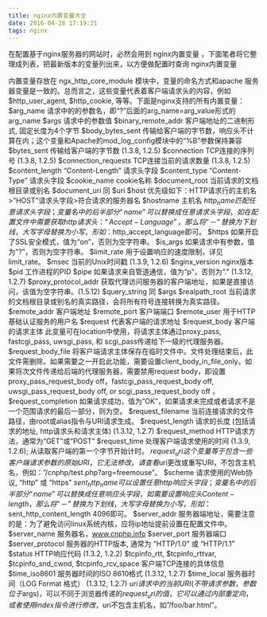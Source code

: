 ```yaml
---
title: nginx内置变量大全
date: 2016-04-28 17:19:21
tags: nginx
---
```

在配置基于nginx服务器的网站时，必然会用到 nginx内置变量 ，下面笔者将它整理成列表，把最新版本的变量列出来，以方便做配置时查询
nginx内置变量

内置变量存放在  ngx_http_core_module 模块中，变量的命名方式和apache 服务器变量是一致的。总而言之，这些变量代表着客户端请求头的内容，例如$http_user_agent, $http_cookie, 等等。下面是nginx支持的所有内置变量：
$arg_name
请求中的的参数名，即“?”后面的arg_name=arg_value形式的arg_name
$args
请求中的参数值
$binary_remote_addr
客户端地址的二进制形式, 固定长度为4个字节
$body_bytes_sent
传输给客户端的字节数，响应头不计算在内；这个变量和Apache的mod_log_config模块中的“%B”参数保持兼容
$bytes_sent
传输给客户端的字节数 (1.3.8, 1.2.5)
$connection
TCP连接的序列号 (1.3.8, 1.2.5)
$connection_requests
TCP连接当前的请求数量 (1.3.8, 1.2.5)
$content_length
“Content-Length” 请求头字段
$content_type
“Content-Type” 请求头字段
$cookie_name
cookie名称
$document_root
当前请求的文档根目录或别名
$document_uri
同 $uri
$host
优先级如下：HTTP请求行的主机名>”HOST”请求头字段>符合请求的服务器名
$hostname
主机名
$http_name
匹配任意请求头字段； 变量名中的后半部分“name”可以替换成任意请求头字段，如在配置文件中需要获取http请求头：“Accept-Language”，那么将“－”替换为下划线，大写字母替换为小写，形如：$http_accept_language即可。
$https
如果开启了SSL安全模式，值为“on”，否则为空字符串。
$is_args
如果请求中有参数，值为“?”，否则为空字符串。
$limit_rate
用于设置响应的速度限制，详见 limit_rate。
$msec
当前的Unix时间戳 (1.3.9, 1.2.6)
$nginx_version
nginx版本
$pid
工作进程的PID
$pipe
如果请求来自管道通信，值为“p”，否则为“.” (1.3.12, 1.2.7)
$proxy_protocol_addr
获取代理访问服务器的客户端地址，如果是直接访问，该值为空字符串。(1.5.12)
$query_string
同 $args
$realpath_root
当前请求的文档根目录或别名的真实路径，会将所有符号连接转换为真实路径。
$remote_addr
客户端地址
$remote_port
客户端端口
$remote_user
用于HTTP基础认证服务的用户名
$request
代表客户端的请求地址
$request_body
客户端的请求主体
此变量可在location中使用，将请求主体通过proxy_pass, fastcgi_pass, uwsgi_pass, 和 scgi_pass传递给下一级的代理服务器。
$request_body_file
将客户端请求主体保存在临时文件中。文件处理结束后，此文件需删除。如果需要之一开启此功能，需要设置client_body_in_file_only。如果将次文件传递给后端的代理服务器，需要禁用request body，即设置proxy_pass_request_body off，fastcgi_pass_request_body off, uwsgi_pass_request_body off, or scgi_pass_request_body off 。
$request_completion
如果请求成功，值为”OK”，如果请求未完成或者请求不是一个范围请求的最后一部分，则为空。
$request_filename
当前连接请求的文件路径，由root或alias指令与URI请求生成。
$request_length
请求的长度 (包括请求的地址, http请求头和请求主体) (1.3.12, 1.2.7)
$request_method
HTTP请求方法，通常为“GET”或“POST”
$request_time
处理客户端请求使用的时间 (1.3.9, 1.2.6); 从读取客户端的第一个字节开始计时。
$request_uri
这个变量等于包含一些客户端请求参数的原始URI，它无法修改，请查看$uri更改或重写URI，不包含主机名，例如：”/cnphp/test.php?arg=freemouse”。
$scheme
请求使用的Web协议, “http” 或 “https”
$sent_http_name
可以设置任意http响应头字段； 变量名中的后半部分“name”可以替换成任意响应头字段，如需要设置响应头Content-length，那么将“－”替换为下划线，大写字母替换为小写，形如：$sent_http_content_length 4096即可。
$server_addr
服务器端地址，需要注意的是：为了避免访问linux系统内核，应将ip地址提前设置在配置文件中。
$server_name
服务器名，www.cnphp.info
$server_port
服务器端口
$server_protocol
服务器的HTTP版本, 通常为 “HTTP/1.0” 或 “HTTP/1.1”
$status
HTTP响应代码 (1.3.2, 1.2.2)
$tcpinfo_rtt, $tcpinfo_rttvar, $tcpinfo_snd_cwnd, $tcpinfo_rcv_space
客户端TCP连接的具体信息
$time_iso8601
服务器时间的ISO 8610格式 (1.3.12, 1.2.7)
$time_local
服务器时间（LOG Format 格式） (1.3.12, 1.2.7)
$uri
请求中的当前URI(不带请求参数，参数位于$args)，可以不同于浏览器传递的$request_uri的值，它可以通过内部重定向，或者使用index指令进行修改，$uri不包含主机名，如”/foo/bar.html”。